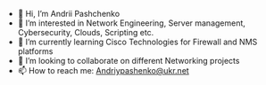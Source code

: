 - 👋 Hi, I’m Andrii Pashchenko
- 👀 I’m interested in Network Engineering, Server management, Cybersecurity, Clouds, Scripting etc.
- 🌱 I’m currently learning Cisco Technologies for Firewall and NMS platforms
- 💞️ I’m looking to collaborate on different Networking projects
- 📫 How to reach me: Andriypashenko@ukr.net

<!---
Faraday228/Faraday228 is a ✨ special ✨ repository because its `README.md` (this file) appears on your GitHub profile.
You can click the Preview link to take a look at your changes.
--->
